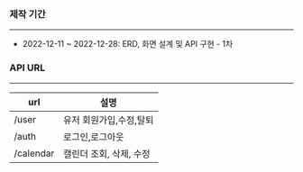 ### 제작 기간
------------------
- 2022-12-11 ~ 2022-12-28: ERD, 화면 설계 및 API 구현 - 1차

### API URL
------------------
| url | 설명 |
| ------------- | ------------- |
| /user  | 유저 회원가입,수정,탈퇴  |
| /auth | 로그인,로그아웃  |
| /calendar | 캘린더 조회, 삭제, 수정 |

